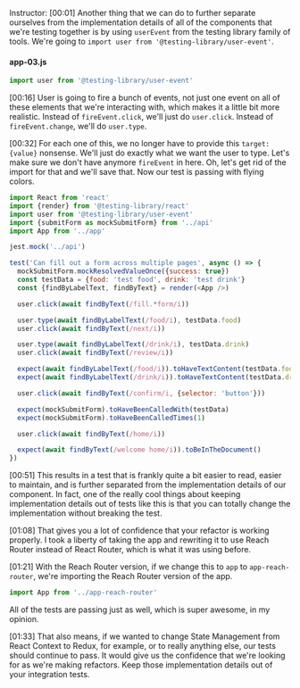 Instructor: [00:01] Another thing that we can do to further separate ourselves from the implementation details of all of the components that we're testing together is by using `userEvent` from the testing library family of tools. We're going to `import user from '@testing-library/user-event'`.

#### app-03.js
```js
import user from '@testing-library/user-event'
```

[00:16] User is going to fire a bunch of events, not just one event on all of these elements that we're interacting with, which makes it a little bit more realistic. Instead of `fireEvent.click`, we'll just do `user.click`. Instead of `fireEvent.change`, we'll do `user.type`.

[00:32] For each one of this, we no longer have to provide this `target: {value}` nonsense. We'll just do exactly what we want the user to type. Let's make sure we don't have anymore `fireEvent` in here. Oh, let's get rid of the import for that and we'll save that. Now our test is passing with flying colors.

```js
import React from 'react'
import {render} from '@testing-library/react'
import user from '@testing-library/user-event'
import {submitForm as mockSubmitForm} from '../api'
import App from '../app'

jest.mock('../api')

test('Can fill out a form across multiple pages', async () => {
  mockSubmitForm.mockResolvedValueOnce({success: true})
  const testData = {food: 'test food', drink: 'test drink'}
  const {findByLabelText, findByText} = render(<App />)

  user.click(await findByText(/fill.*form/i))

  user.type(await findByLabelText(/food/i), testData.food)
  user.click(await findByText(/next/i))

  user.type(await findByLabelText(/drink/i), testData.drink)
  user.click(await findByText(/review/i))

  expect(await findByLabelText(/food/i)).toHaveTextContent(testData.food)
  expect(await findByLabelText(/drink/i)).toHaveTextContent(testData.drink)

  user.click(await findByText(/confirm/i, {selector: 'button'}))

  expect(mockSubmitForm).toHaveBeenCalledWith(testData)
  expect(mockSubmitForm).toHaveBeenCalledTimes(1)

  user.click(await findByText(/home/i))

  expect(await findByText(/welcome home/i)).toBeInTheDocument()
})
```

[00:51] This results in a test that is frankly quite a bit easier to read, easier to maintain, and is further separated from the implementation details of our component. In fact, one of the really cool things about keeping implementation details out of tests like this is that you can totally change the implementation without breaking the test.

[01:08] That gives you a lot of confidence that your refactor is working properly. I took a liberty of taking the app and rewriting it to use Reach Router instead of React Router, which is what it was using before.

[01:21] With the Reach Router version, if we change this to `app` to `app-reach-router`, we're importing the Reach Router version of the app. 

```js
import App from '../app-reach-router'
```

All of the tests are passing just as well, which is super awesome, in my opinion.

[01:33] That also means, if we wanted to change State Management from React Context to Redux, for example, or to really anything else, our tests should continue to pass. It would give us the confidence that we're looking for as we're making refactors. Keep those implementation details out of your integration tests.